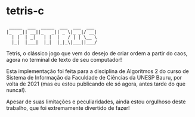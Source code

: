 # tetris-c

```
 _____  ___  _____  ___  ___  ___
|_   _|| __||_   _|| _ \|_ _|/ __|
  | |  | _|   | |  |   / | | \__ \
  |_|  |___|  |_|  |_|_\|___||___/
```

Tetris, o clássico jogo que vem do desejo de criar ordem a partir do caos, agora no terminal de texto de seu computador!

Esta implementação foi feita para a disciplina de Algorítmos 2 do curso de Sistema de Informação da Faculdade de Ciências da UNESP Bauru, por volta de 2021 (mas eu estou publicando ele só agora, antes tarde do que nunca!).

Apesar de suas limitações e peculiaridades, ainda estou orgulhoso deste trabalho, que foi extremamente divertido de fazer!

